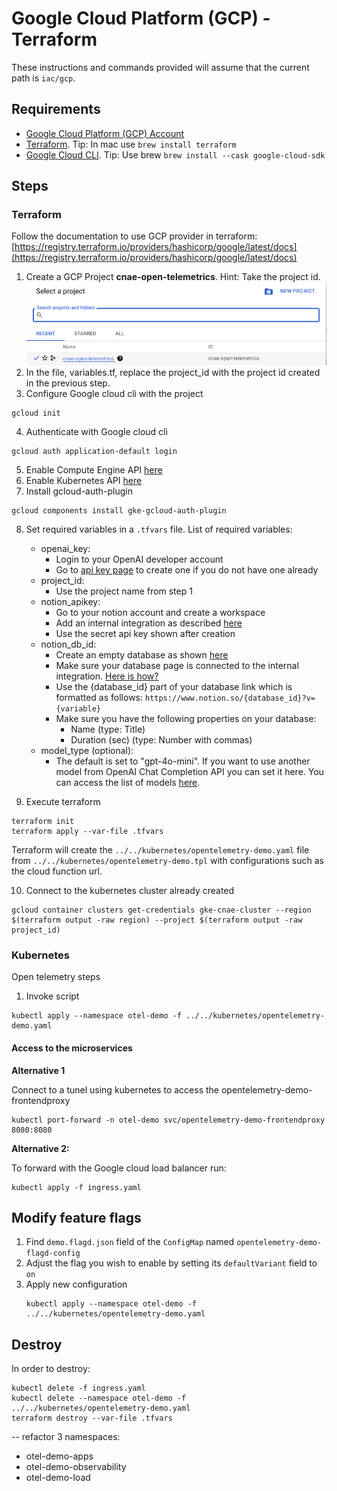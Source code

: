 # Google Cloud Platform (GCP) - Terraform

These instructions and commands provided will assume that the current path is `iac/gcp`.

## Requirements

- [Google Cloud Platform (GCP) Account](https://cloud.google.com/)
- [Terraform](https://developer.hashicorp.com/terraform/tutorials/gcp-get-started/install-cli?in=terraform%2Fgcp-get-started). Tip: In mac use `brew install terraform`
- [Google Cloud CLI](https://cloud.google.com/sdk/docs/install). Tip: Use brew `brew install --cask google-cloud-sdk`

## Steps

### Terraform

Follow the documentation to use GCP provider in terraform: [https://registry.terraform.io/providers/hashicorp/google/latest/docs](https://registry.terraform.io/providers/hashicorp/google/latest/docs)

1. Create a GCP Project **cnae-open-telemetrics**. Hint: Take the project id.
![GCP Projects](../.docs/images/gcp_projects.png)
2. In the file, variables.tf, replace the project_id with the project id created in the previous step.
3. Configure Google cloud cli with the project
```shell
gcloud init
```
4. Authenticate with Google cloud cli
```shell
gcloud auth application-default login
```
5. Enable Compute Engine API [here](https://console.cloud.google.com/apis/library/compute.googleapis.com?project=cnae-open-telemetrics)
6. Enable Kubernetes API [here](https://console.cloud.google.com/apis/library/container.googleapis.com?project=cnae-open-telemetrics)
7. Install gcloud-auth-plugin
```shell
gcloud components install gke-gcloud-auth-plugin
```
8. Set required variables in a `.tfvars` file. 
    List of required variables:
    - openai_key:
        - Login to your OpenAI developer account
        - Go to [api key page](https://platform.openai.com/api-keys) to create one if you do not have one already
    - project_id:
        - Use the project name from step 1
    - notion_apikey:
        - Go to your notion account and create a workspace
        - Add an internal integration as described [here](https://www.notion.so/help/create-integrations-with-the-notion-api)
        - Use the secret api key shown after creation
    - notion_db_id:
        - Create an empty database as shown [here](https://www.notion.so/help/guides/creating-a-database)
        - Make sure your database page is connected to the internal integration. [Here is how?](https://www.notion.so/help/add-and-manage-connections-with-the-api#add-connections-to-pages)
        - Use the {database_id} part of your database link which is formatted as follows:
            `https://www.notion.so/{database_id}?v={variable}` 
        - Make sure you have the following properties on your database:
            - Name (type: Title)
            - Duration (sec) (type: Number with commas)
    - model_type (optional):
        - The default is set to "gpt-4o-mini". If you want to use another model from OpenAI Chat Completion API you can set it here. You can access the list of models [here](https://platform.openai.com/docs/models/gpt-4o-mini).

9. Execute terraform
```shell
terraform init
terraform apply --var-file .tfvars
```
Terraform will create the `../../kubernetes/opentelemetry-demo.yaml` file from `../../kubernetes/opentelemetry-demo.tpl` with configurations such as the cloud function url.

10. Connect to the kubernetes cluster already created
```shell
gcloud container clusters get-credentials gke-cnae-cluster --region $(terraform output -raw region) --project $(terraform output -raw project_id)
```

### Kubernetes

Open telemetry steps

1. Invoke script
```shell
kubectl apply --namespace otel-demo -f ../../kubernetes/opentelemetry-demo.yaml
```

#### Access to the microservices

**Alternative 1**

Connect to a tunel using kubernetes to access the opentelemetry-demo-frontendproxy

```shell
kubectl port-forward -n otel-demo svc/opentelemetry-demo-frontendproxy 8080:8080
```

**Alternative 2:**

To forward with the Google cloud load balancer run:

```shell
kubectl apply -f ingress.yaml
```

## Modify feature flags

1. Find `demo.flagd.json` field of the `ConfigMap` named `opentelemetry-demo-flagd-config`
2. Adjust the flag you wish to enable by setting its `defaultVariant` field to `on`
3. Apply new configuration
    ```shell
    kubectl apply --namespace otel-demo -f ../../kubernetes/opentelemetry-demo.yaml
    ```

## Destroy

In order to destroy:

```shell
kubectl delete -f ingress.yaml
kubectl delete --namespace otel-demo -f ../../kubernetes/opentelemetry-demo.yaml
terraform destroy --var-file .tfvars
```

-- refactor
3 namespaces: 
- otel-demo-apps
- otel-demo-observability
- otel-demo-load